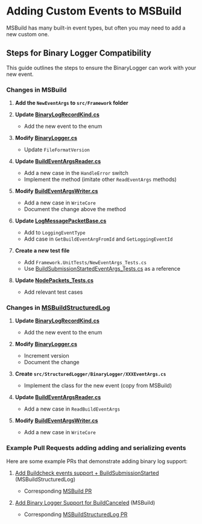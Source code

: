 # Adding Custom Events to MSBuild

MSBuild has many built-in event types, but often you may need to add a new custom one. 

## Steps for Binary Logger Compatibility
This guide outlines the steps to ensure the BinaryLogger can work with your new event.

### Changes in MSBuild

1. **Add the `NewEventArgs` to `src/Framework` folder**

2. **Update [BinaryLogRecordKind.cs](https://github.com/dotnet/msbuild/blob/main/src/Build/Logging/BinaryLogger/BinaryLogRecordKind.cs)**
   - Add the new event to the enum

3. **Modify [BinaryLogger.cs](https://github.com/dotnet/msbuild/blob/main/src/Build/Logging/BinaryLogger/BinaryLogger.cs)**
   - Update `FileFormatVersion`

4. **Update [BuildEventArgsReader.cs](https://github.com/dotnet/msbuild/blob/main/src/Build/Logging/BinaryLogger/BuildEventArgsReader.cs)**
   - Add a new case in the `HandleError` switch
   - Implement the method (imitate other `ReadEventArgs` methods)

5. **Modify [BuildEventArgsWriter.cs](https://github.com/dotnet/msbuild/blob/main/src/Build/Logging/BinaryLogger/BuildEventArgsWriter.cs)**
   - Add a new case in `WriteCore`
   - Document the change above the method

6. **Update [LogMessagePacketBase.cs](https://github.com/dotnet/msbuild/blob/main/src/Shared/LogMessagePacketBase.cs)**
   - Add to `LoggingEventType`
   - Add case in `GetBuildEventArgFromId` and `GetLoggingEventId`

7. **Create a new test file**
   - Add `Framework.UnitTests/NewEventArgs_Tests.cs`
   - Use [BuildSubmissionStartedEventArgs_Tests.cs](https://github.com/dotnet/msbuild/blob/main/src/Framework.UnitTests/BuildSubmissionStartedEventArgs_Tests.cs) as a reference

8. **Update [NodePackets_Tests.cs](https://github.com/dotnet/msbuild/blob/main/src/Build.UnitTests/BackEnd/NodePackets_Tests.cs)**
   - Add relevant test cases

### Changes in [MSBuildStructuredLog](https://github.com/KirillOsenkov/MSBuildStructuredLog)

1. **Update [BinaryLogRecordKind.cs](https://github.com/KirillOsenkov/MSBuildStructuredLog/blob/master/src/StructuredLogger/BinaryLogger/BinaryLogRecordKind.cs)**
   - Add the new event to the enum

2. **Modify [BinaryLogger.cs](https://github.com/KirillOsenkov/MSBuildStructuredLog/blob/master/src/StructuredLogger/BinaryLogger/BinaryLogger.cs)**
   - Increment version
   - Document the change

3. **Create `src/StructuredLogger/BinaryLogger/XXXEventArgs.cs`**
   - Implement the class for the new event (copy from MSBuild)

4. **Update [BuildEventArgsReader.cs](https://github.com/KirillOsenkov/MSBuildStructuredLog/blob/master/src/StructuredLogger/BinaryLogger/BuildEventArgsReader.cs)**
   - Add a new case in `ReadBuildEventArgs`

5. **Modify [BuildEventArgsWriter.cs](https://github.com/KirillOsenkov/MSBuildStructuredLog/blob/master/src/StructuredLogger/BinaryLogger/BuildEventArgsWriter.cs)**
   - Add a new case in `WriteCore`

### Example Pull Requests adding adding and serializing events

Here are some example PRs that demonstrate adding binary log support:

1. [Add Buildcheck events support + BuildSubmissionStarted](https://github.com/KirillOsenkov/MSBuildStructuredLog/pull/797) (MSBuildStructuredLog)
   - Corresponding [MSBuild PR](https://github.com/dotnet/msbuild/pull/10424)

2. [Add Binary Logger Support for BuildCanceled](https://github.com/dotnet/msbuild/pull/10755) (MSBuild)
   - Corresponding [MSBuildStructuredLog PR](https://github.com/KirillOsenkov/MSBuildStructuredLog/pull/824)
